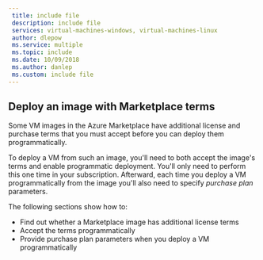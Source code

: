 ```yaml
---
 title: include file
 description: include file
 services: virtual-machines-windows, virtual-machines-linux
 author: dlepow
 ms.service: multiple
 ms.topic: include
 ms.date: 10/09/2018
 ms.author: danlep
 ms.custom: include file
---
```


## Deploy an image with Marketplace terms

Some VM images in the Azure Marketplace have additional license and purchase terms that you must accept before you can deploy them programmatically.  

To deploy a VM from such an image, you'll need to both accept the image's terms and enable programmatic deployment. You'll only need to perform this one time in your subscription. Afterward, each time you deploy a VM programmatically from the image you'll also need to specify *purchase plan* parameters.

The following sections show how to:

* Find out whether a Marketplace image has additional license terms 
* Accept the terms programmatically
* Provide purchase plan parameters when you deploy a VM programmatically

